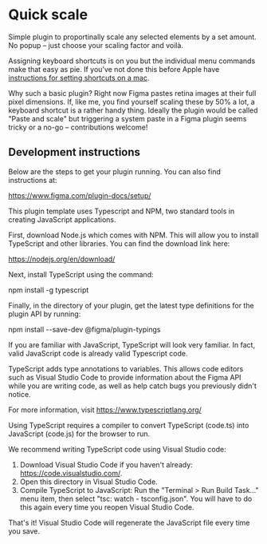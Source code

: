 # Quick scale

Simple plugin to proportinally scale any selected elements by a set amount. No popup – just choose your scaling factor and voilà. 

Assigning keyboard shortcuts is on you but the individual menu commands make that easy as pie. If you’ve not done this before Apple have [instructions for setting shortcuts on a mac](https://support.apple.com/en-nz/guide/mac-help/mchlp2271/mac).

Why such a basic plugin? Right now Figma pastes retina images at their full pixel dimensions. If, like me, you find yourself scaling these by 50% a lot, a keyboard shortcut is a rather handy thing. Ideally the plugin would be called "Paste and scale" but triggering a system paste in a Figma plugin seems tricky or a no-go – contributions welcome!



## Development instructions

Below are the steps to get your plugin running. You can also find instructions at:

  https://www.figma.com/plugin-docs/setup/

This plugin template uses Typescript and NPM, two standard tools in creating JavaScript applications.

First, download Node.js which comes with NPM. This will allow you to install TypeScript and other
libraries. You can find the download link here:

  https://nodejs.org/en/download/

Next, install TypeScript using the command:

  npm install -g typescript

Finally, in the directory of your plugin, get the latest type definitions for the plugin API by running:

  npm install --save-dev @figma/plugin-typings

If you are familiar with JavaScript, TypeScript will look very familiar. In fact, valid JavaScript code
is already valid Typescript code.

TypeScript adds type annotations to variables. This allows code editors such as Visual Studio Code
to provide information about the Figma API while you are writing code, as well as help catch bugs
you previously didn't notice.

For more information, visit https://www.typescriptlang.org/

Using TypeScript requires a compiler to convert TypeScript (code.ts) into JavaScript (code.js)
for the browser to run.

We recommend writing TypeScript code using Visual Studio code:

1. Download Visual Studio Code if you haven't already: https://code.visualstudio.com/.
2. Open this directory in Visual Studio Code.
3. Compile TypeScript to JavaScript: Run the "Terminal > Run Build Task..." menu item,
    then select "tsc: watch - tsconfig.json". You will have to do this again every time
    you reopen Visual Studio Code.

That's it! Visual Studio Code will regenerate the JavaScript file every time you save.
